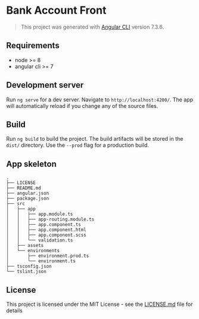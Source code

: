# Bank Account Front

> This project was generated with [Angular CLI](https://github.com/angular/angular-cli) version 7.3.6.

## Requirements

- node >= 8
- angular cli >= 7

## Development server

Run `ng serve` for a dev server. Navigate to `http://localhost:4200/`. The app will automatically reload if you change any of the source files.

## Build

Run `ng build` to build the project. The build artifacts will be stored in the `dist/` directory. Use the `--prod` flag for a production build.

## App skeleton
```
.
├── LICENSE
├── README.md
├── angular.json
├── package.json
├── src
│   ├── app
│   │   ├── app.module.ts
│   │   ├── app-routing.module.ts
│   │   ├── app.component.ts
│   │   ├── app.component.html
│   │   ├── app.component.scss
│   │   └── validation.ts
│   ├── assets
│   └── environments
│       ├── environment.prod.ts
│       └── environment.ts
├── tsconfig.json
└── tslint.json
```

## License

This project is licensed under the MIT License - see the [LICENSE.md](LICENSE) file for details
